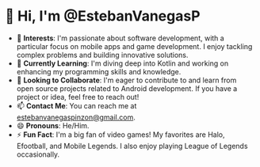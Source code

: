 # 👋 Hi, I'm @EstebanVanegasP

- 👀 **Interests**: I'm passionate about software development, with a particular focus on mobile apps and game development. I enjoy tackling complex problems and building innovative solutions.
- 🌱 **Currently Learning**: I'm diving deep into Kotlin and working on enhancing my programming skills and knowledge.
- 💞️ **Looking to Collaborate**: I'm eager to contribute to and learn from open source projects related to Android development. If you have a project or idea, feel free to reach out!
- 📫 **Contact Me**: You can reach me at [estebanvanegaspinzon@gmail.com](mailto:estebanvanegaspinzon@gmail.com).
- 😄 **Pronouns**: He/Him.
- ⚡ **Fun Fact**: I'm a big fan of video games! My favorites are Halo, Efootball, and Mobile Legends. I also enjoy playing League of Legends occasionally.
